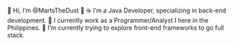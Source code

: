 👋 Hi, I’m @MartsTheDust 👋
☕ I’m a Java Developer, specializing in back-end development.
💼 I currently work as a Programmer/Analyst I here in the Philippines.
🌱 I’m currently trying to explore front-end frameworks to go full stack.

